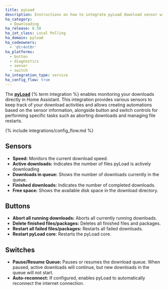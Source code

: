 ```yaml
---
title: pyLoad
description: Instructions on how to integrate pyLoad download sensor within Home Assistant.
ha_category:
  - Downloading
ha_release: 0.58
ha_iot_class: Local Polling
ha_domain: pyload
ha_codeowners:
  - '@tr4nt0r'
ha_platforms:
  - button
  - diagnostics
  - sensor
  - switch
ha_integration_type: service
ha_config_flow: true
---
```


The [**pyLoad**](https://pyload.net/) {% term integration %} enables monitoring your downloads directly in Home Assistant. This integration provides various sensors to keep track of your download activities and allows creating automations based on the sensor information, alongside button and switch controls for performing specific tasks such as aborting downloads and managing file restarts.

{% include integrations/config_flow.md %}

## Sensors

- **Speed:** Monitors the current download speed.
- **Active downloads:** Indicates the number of files pyLoad is actively downloading
- **Downloads in queue:** Shows the number of downloads currently in the queue.
- **Finished downloads:** Indicates the number of completed downloads.
- **Free space:** Shows the available disk space in the download directory.

## Buttons

- **Abort all running downloads:** Aborts all currently running downloads.
- **Delete finished files/packages:** Deletes all finished files and packages.
- **Restart all failed files/packages:** Restarts all failed downloads.
- **Restart pyLoad core**: Restarts the pyLoad core.

## Switches

- **Pause/Resume Queue:** Pauses or resumes the download queue. When paused, active downloads will continue, but new downloads in the queue will not start.
- **Auto-reconnect:** If configured, enables pyLoad to automatically reconnect the internet connection.
